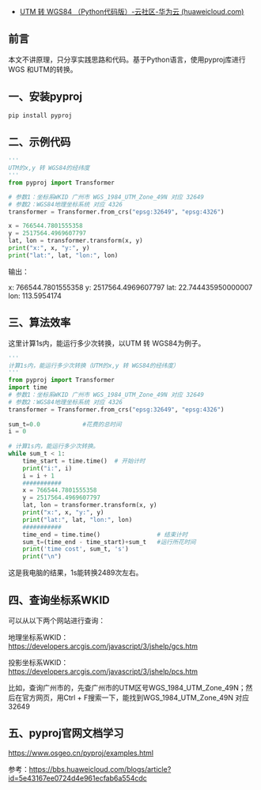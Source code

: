 - [UTM 转 WGS84 （Python代码版）-云社区-华为云 (huaweicloud.com)](https://bbs.huaweicloud.com/blogs/detail/285556)

## 前言

本文不讲原理，只分享实践思路和代码。基于Python语言，使用pyproj库进行WGS 和UTM的转换。

## 一、安装pyproj

```bash
pip install pyproj
```

## 二、示例代码

```python
'''
UTM的x,y 转 WGS84的经纬度
'''
from pyproj import Transformer

# 参数1：坐标系WKID 广州市 WGS_1984_UTM_Zone_49N 对应 32649
# 参数2：WGS84地理坐标系统 对应 4326
transformer = Transformer.from_crs("epsg:32649", "epsg:4326")

x = 766544.7801555358
y = 2517564.4969607797
lat, lon = transformer.transform(x, y)
print("x:", x, "y:", y)
print("lat:", lat, "lon:", lon)
```

输出：

x: 766544.7801555358    y: 2517564.4969607797
lat: 22.744435950000007 lon: 113.5954174

## 三、算法效率

这里计算1s内，能运行多少次转换，以UTM 转 WGS84为例子。

```python
'''
计算1s内，能运行多少次转换（UTM的x,y 转 WGS84的经纬度）
'''
from pyproj import Transformer
import time
# 参数1：坐标系WKID 广州市 WGS_1984_UTM_Zone_49N 对应 32649
# 参数2：WGS84地理坐标系统 对应 4326
transformer = Transformer.from_crs("epsg:32649", "epsg:4326")
 
sum_t=0.0            #花费的总时间
i = 0
 
# 计算1s内，能运行多少次转换。
while sum_t < 1:
    time_start = time.time()  # 开始计时
    print("i:", i)
    i = i + 1
    ###########
    x = 766544.7801555358
    y = 2517564.4969607797
    lat, lon = transformer.transform(x, y)
    print("x:", x, "y:", y)
    print("lat:", lat, "lon:", lon)
    ###########
    time_end = time.time()                # 结束计时
    sum_t=(time_end - time_start)+sum_t   #运行所花时间
    print('time cost', sum_t, 's')
    print("\n")
```

这是我电脑的结果，1s能转换2489次左右。

## 四、查询坐标系WKID

可以从以下两个网站进行查询：

地理坐标系WKID：https://developers.arcgis.com/javascript/3/jshelp/gcs.htm

投影坐标系WKID：https://developers.arcgis.com/javascript/3/jshelp/pcs.htm

比如，查询广州市的，先查广州市的UTM区号WGS_1984_UTM_Zone_49N；然后在官方网页，用Ctrl + F搜索一下，能找到WGS_1984_UTM_Zone_49N 对应 32649

## 五、pyproj官网文档学习

https://www.osgeo.cn/pyproj/examples.html

参考：https://bbs.huaweicloud.com/blogs/article?id=5e43167ee0724d4e961ecfab6a554cdc